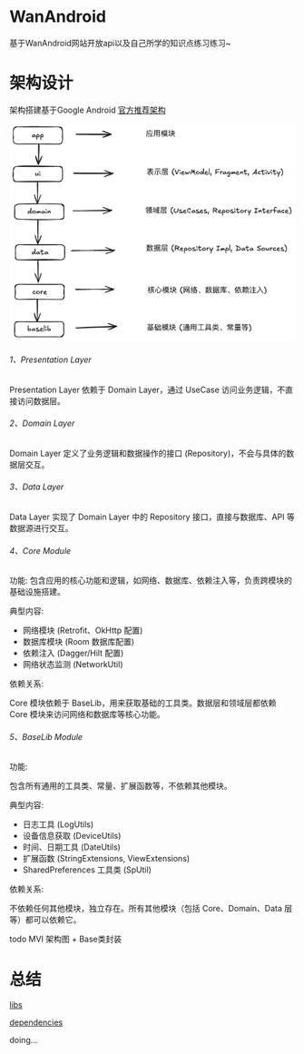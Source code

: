 # WanAndroid

基于WanAndroid网站开放api以及自己所学的知识点练习练习~

# 架构设计

架构搭建基于Google Android [官方推荐架构](https://developer.android.google.cn/topic/architecture?hl=zh-cn)

![architecture](./pictures/architecture.png)

###### 1、Presentation Layer

Presentation Layer 依赖于 Domain Layer，通过 UseCase 访问业务逻辑，不直接访问数据层。

###### 2、Domain Layer

Domain Layer 定义了业务逻辑和数据操作的接口 (Repository)，不会与具体的数据层交互。

###### 3、Data Layer

Data Layer 实现了 Domain Layer 中的 Repository 接口，直接与数据库、API 等数据源进行交互。

###### 4、Core Module

功能: 包含应用的核心功能和逻辑，如网络、数据库、依赖注入等，负责跨模块的基础设施搭建。

典型内容:

- 网络模块 (Retrofit、OkHttp 配置)
- 数据库模块 (Room 数据库配置)
- 依赖注入 (Dagger/Hilt 配置)
- 网络状态监测 (NetworkUtil)

依赖关系: 

Core 模块依赖于 BaseLib，用来获取基础的工具类。数据层和领域层都依赖 Core 模块来访问网络和数据库等核心功能。

###### 5、BaseLib Module

功能: 

包含所有通用的工具类、常量、扩展函数等，不依赖其他模块。

典型内容:

- 日志工具 (LogUtils)
- 设备信息获取 (DeviceUtils)
- 时间、日期工具 (DateUtils)
- 扩展函数 (StringExtensions, ViewExtensions)
- SharedPreferences 工具类 (SpUtil)

依赖关系:

不依赖任何其他模块，独立存在。所有其他模块（包括 Core、Domain、Data 层等）都可以依赖它。

todo MVI 架构图 + Base类封装

# 总结

[libs](./mds/libs.md)

[dependencies](./mds/dependencies.md)

doing...
